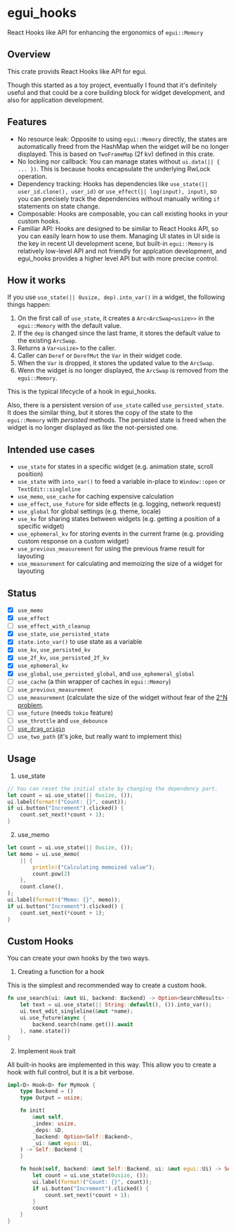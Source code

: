 # egui_hooks

React Hooks like API for enhancing the ergonomics of `egui::Memory`

## Overview

This crate provids React Hooks like API for egui.

Though this started as a toy project, eventually I found that it's definitely
useful and that could be a core building block for widget development, and also
for application development.

## Features

- No resource leak: Opposite to using `egui::Memory` directly, the states are
  automatically freed from the HashMap when the widget will be no longer
  displayed. This is based on `TwoFrameMap` (2f kv) defined in this crate.
- No locking nor callback: You can manage states without `ui.data(|| { ... })`.
  This is because hooks encapsulate the underlying RwLock operation.
- Dependency tracking: Hooks has dependencies like
  `use_state(|| user_id.clone(), user_id)` or
  `use_effect(|| log(input), input)`, so you can precisely track the
  dependencies without manually writing `if` statements on state change.
- Composable: Hooks are composable, you can call existing hooks in your custom
  hooks.
- Familiar API: Hooks are designed to be similar to React Hooks API, so you can
  easily learn how to use them. Managing UI states in UI side is the key in
  recent UI development scene, but built-in `egui::Memory` is relatively
  low-level API and not friendly for applcation development, and egui_hooks
  provides a higher level API but with more precise control.

## How it works

If you use `use_state(|| 0usize, dep).into_var()` in a widget, the following
things happen:

1. On the first call of `use_state`, it creates a `Arc<ArcSwap<usize>>` in the
   `egui::Memory` with the default value.
2. If the `dep` is changed since the last frame, it stores the default value to
   the existing `ArcSwap`.
3. Returns a `Var<usize>` to the caller.
4. Caller can `Deref` or `DerefMut` the `Var` in their widget code.
5. When the `Var` is dropped, it stores the updated value to the `ArcSwap`.
6. Wenn the widget is no longer displayed, the `ArcSwap` is removed from the
   `egui::Memory`.

This is the typical lifecycle of a hook in egui_hooks.

Also, there is a persistent version of `use_state` called `use_persisted_state`.
It does the similar thing, but it stores the copy of the state to the
`egui::Memory` with _persisted_ methods. The persisted state is freed when the
widget is no longer displayed as like the not-persisted one.

## Intended use cases

- `use_state` for states in a specific widget (e.g. animation state, scroll
  position)
- `use_state` with `into_var()` to feed a variable in-place to `Window::open` or
  `TextEdit::singleline`
- `use_memo`, `use_cache` for caching expensive calculation
- `use_effect`, `use_future` for side effects (e.g. logging, network request)
- `use_global` for global settings (e.g. theme, locale)
- `use_kv` for sharing states between widgets (e.g. getting a position of a
  specific widget)
- `use_ephemeral_kv` for storing events in the current frame (e.g. providing
  custom response on a custom widget)
- `use_previous_measurement` for using the previous frame result for layouting
- `use_measurement` for calculating and memoizing the size of a widget for
  layouting

## Status

- [x] `use_memo`
- [x] `use_effect`
- [ ] `use_effect_with_cleanup`
- [x] `use_state`, `use_persisted_state`
- [x] `state.into_var()` to use state as a variable
- [x] `use_kv`, `use_persisted_kv`
- [x] `use_2f_kv`, `use_persisted_2f_kv`
- [x] `use_ephemeral_kv`
- [x] `use_global`, `use_persisted_global`, and `use_ephemeral_global`
- [ ] `use_cache` (a thin wrapper of caches in `egui::Memory`)
- [ ] `use_previous_measurement`
- [ ] `use_measurement` (calculate the size of the widget without fear of the
      [2^N problem](https://github.com/emilk/egui/issues/606#issuecomment-899065242).
- [ ] `use_future` (needs `tokio` feature)
- [ ] `use_throttle` and `use_debounce`
- [ ] [`use_drag_origin`](https://github.com/ryo33/egui_hooks/issues/9)
- [ ] `use_two_path` (it's joke, but really want to implement this)

## Usage

1. use_state

```rust
// You can reset the initial state by changing the dependency part.
let count = ui.use_state(|| 0usize, ());
ui.label(format!("Count: {}", count));
if ui.button("Increment").clicked() {
    count.set_next(*count + 1);
}
```

2. use_memo

```rust
let count = ui.use_state(|| 0usize, ());
let memo = ui.use_memo(
    || {
        println!("Calculating memoized value");
        count.pow(2)
    },
    count.clone(),
);
ui.label(format!("Memo: {}", memo));
if ui.button("Increment").clicked() {
    count.set_next(*count + 1);
}
```

## Custom Hooks

You can create your own hooks by the two ways.

1. Creating a function for a hook

This is the simplest and recommended way to create a custom hook.

```rust
fn use_search(ui: &mut Ui, backend: Backend) -> Option<SearchResults> {
    let text = ui.use_state(|| String::default(), ()).into_var();
    ui.text_edit_singleline(&mut *name);
    ui.use_future(async {
        backend.search(name.get()).await
    }, name.state())
}
```

2. Implement `Hook` trait

All built-in hooks are implemented in this way. This allow you to create a hook
with full control, but it is a bit verbose.

```rust
impl<D> Hook<D> for MyHook {
    type Backend = ()
    type Output = usize;

    fn init(
        &mut self,
        _index: usize,
        _deps: &D,
        _backend: Option<Self::Backend>,
        _ui: &mut egui::Ui,
    ) -> Self::Backend {
    }

    fn hook(self, backend: &mut Self::Backend, ui: &mut egui::Ui) -> Self::Output {
        let count = ui.use_state(0usize, ());
        ui.label(format!("Count: {}", count));
        if ui.button("Increment").clicked() {
            count.set_next(*count + 1);
        }
        count
    }
}
```
